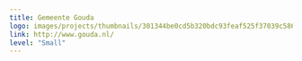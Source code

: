 ```yaml
---
title: Gemeente Gouda
logo: images/projects/thumbnails/301344be0cd5b320bdc93feaf525f37039c5865b.png.150x50_q85.png
link: http://www.gouda.nl/
level: "Small"
---
```

